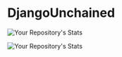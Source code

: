 # DjangoUnchained
![Your Repository's Stats](https://github-readme-stats.vercel.app/api?username=luckyrites&show_icons=true)


![Your Repository's Stats](https://github-readme-stats.vercel.app/api/top-langs/?username=luckyrites&theme=blue-green)
